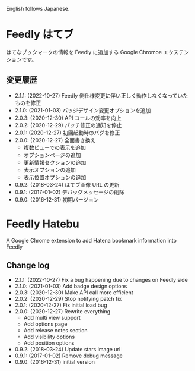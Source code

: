 English follows Japanese.

# Feedly はてブ

はてなブックマークの情報を Feedly に追加する Google Chromoe エクステンションです。

## 変更履歴

-   2.1.1: (2022-10-27) Feedly 側仕様変更に伴い正しく動作しなくなっていたものを修正
-   2.1.0: (2021-01-03) バッジデザイン変更オプションを追加
-   2.0.3: (2020-12-30) API コールの効率を向上
-   2.0.2: (2020-12-29) パッチ修正の通知を停止
-   2.0.1: (2020-12-27) 初回起動時のバグを修正
-   2.0.0: (2020-12-27) 全面書き換え
    -   複数ビューでの表示を追加
    -   オプションページの追加
    -   更新情報セクションの追加
    -   表示オプションの追加
    -   表示位置オプションの追加
-   0.9.2: (2018-03-24) はてブ画像 URL の更新
-   0.9.1: (2017-01-02) デバッグメッセージの削除
-   0.9.0: (2016-12-31) 初期バージョン

# Feedly Hatebu

A Google Chrome extension to add Hatena bookmark information into Feedly

## Change log

-   2.1.1: (2022-10-27) Fix a bug happening due to changes on Feedly side
-   2.1.0: (2021-01-03) Add badge design options
-   2.0.3: (2020-12-30) Make API call more efficient
-   2.0.2: (2020-12-29) Stop notifying patch fix
-   2.0.1: (2020-12-27) Fix initial load bug
-   2.0.0: (2020-12-27) Rewrite everything
    -   Add multi view support
    -   Add options page
    -   Add release notes section
    -   Add visibility options
    -   Add position options
-   0.9.2: (2018-03-24) Update stars image url
-   0.9.1: (2017-01-02) Remove debug message
-   0.9.0: (2016-12-31) initial version
